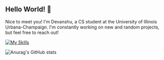 ##   Hello World! 👋

Nice to meet you! I'm Devanshu, a CS student at the University of Illinois Urbana-Champaign. I'm constantly working on new and random projects, but feel free to reach out!

[![My Skills](https://skillicons.dev/icons?i=cpp,java,python,html,css,js,py,raspberrypi,opencv,windows)](https://skillicons.dev)

![Anurag's GitHub stats](https://github-readme-stats.vercel.app/api?username=dpandaman&show_icons=true&theme=tokyonight)

